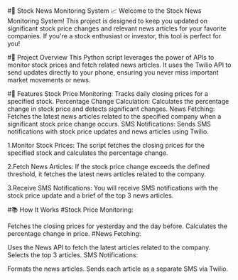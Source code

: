#🚀 Stock News Monitoring System 📈
Welcome to the Stock News Monitoring System! This project is designed to keep you updated on significant stock price changes and relevant news articles for your favorite companies. If you're a stock enthusiast or investor, this tool is perfect for you!

#🎯 Project Overview
This Python script leverages the power of APIs to monitor stock prices and fetch related news articles. It uses the Twilio API to send updates directly to your phone, ensuring you never miss important market movements or news.

#🔧 Features
Stock Price Monitoring: Tracks daily closing prices for a specified stock.
Percentage Change Calculation: Calculates the percentage change in stock price and detects significant changes.
News Fetching: Fetches the latest news articles related to the specified company when a significant stock price change occurs.
SMS Notifications: Sends SMS notifications with stock price updates and news articles using Twilio.

1.Monitor Stock Prices: The script fetches the closing prices for the specified stock and calculates the percentage change.

2.Fetch News Articles: If the stock price change exceeds the defined threshold, it fetches the latest news articles related to the company.

3.Receive SMS Notifications: You will receive SMS notifications with the stock price update and a brief of the top 3 news articles.

#📚 How It Works
#Stock Price Monitoring:

Fetches the closing prices for yesterday and the day before.
Calculates the percentage change in price.
#News Fetching:

Uses the News API to fetch the latest articles related to the company.
Selects the top 3 articles.
SMS Notifications:

Formats the news articles.
Sends each article as a separate SMS via Twilio.
